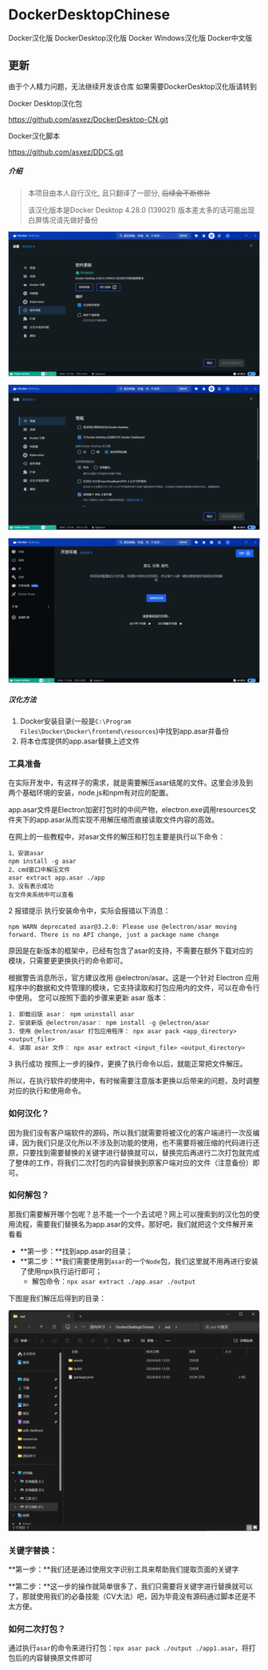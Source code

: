 # DockerDesktopChinese

Docker汉化版 DockerDesktop汉化版 Docker Windows汉化版 Docker中文版

## 更新
由于个人精力问题，无法继续开发该仓库
如果需要DockerDesktop汉化版请转到

Docker Desktop汉化包

https://github.com/asxez/DockerDesktop-CN.git

Docker汉化脚本

https://github.com/asxez/DDCS.git

##### 介绍



> 本项目由本人自行汉化, 且只翻译了一部分, ~~后续会不断修补~~
>
> 该汉化版本是Docker Desktop 4.28.0 (139021) 版本差太多的话可能出现白屏情况请先做好备份

![image-20240408165111592.png](https://github.com/hongmengshikong/DockerDesktopChinese/blob/main/Pictuer/image-20240408165111592.png?raw=true)

![image-20240408165150965.png](https://github.com/hongmengshikong/DockerDesktopChinese/blob/main/Pictuer/image-20240408165150965.png?raw=true)

![image-20240408165204476.png](https://github.com/hongmengshikong/DockerDesktopChinese/blob/main/Pictuer/image-20240408165204476.png?raw=true)



##### 汉化方法

1. Docker安装目录(一般是`C:\Program Files\Docker\Docker\frontend\resources`)中找到app.asar并备份
2. 将本仓库提供的app.asar替换上述文件

### 工具准备

在实际开发中，有这样子的需求，就是需要解压asar结尾的文件。这里会涉及到两个基础环境的安装，node.js和npm有对应的配置。

app.asar文件是Electron加密打包时的中间产物，electron.exe调用resources文件夹下的app.asar从而实现不用解压缩而直接读取文件内容的高效。

在网上的一些教程中，对asar文件的解压和打包主要是执行以下命令：

```
1、安装asar 
npm install -g asar
2、cmd窗口中解压文件
asar extract app.asar ./app
3、没有表示成功
在文件夹系统中可以查看
```

2 报错提示
执行安装命令中，实际会报错以下消息：

```
npm WARN deprecated asar@3.2.0: Please use @electron/asar moving forward. There is no API change, just a package name change
```


原因是在新版本的框架中，已经有包含了asar的支持，不需要在额外下载对应的模块，只需要更更换执行的命令即可。

根据警告消息所示，官方建议改用 @electron/asar。这是一个针对 Electron 应用程序中的数据和文件管理的模块，它支持读取和打包应用内的文件，可以在命令行中使用。 您可以按照下面的步骤来更新 asar 版本：

```
1. 卸载旧版 asar： npm uninstall asar
2. 安装新版 @electron/asar： npm install -g @electron/asar
3. 使用 @electron/asar 打包应用程序： npx asar pack <app_directory> <output_file>
4. 读取 asar 文件： npx asar extract <input_file> <output_directory>
```

3 执行成功
按照上一步的操作，更换了执行命令以后，就能正常把文件解压。

所以，在执行软件的使用中，有时候需要注意版本更换以后带来的问题，及时调整对应的执行和使用命令。

### 如何汉化？

因为我们没有客户端软件的源码，所以我们就需要将被汉化的客户端进行一次反编译，因为我们只是汉化所以不涉及到功能的使用，也不需要将被压缩的代码进行还原，只要找到需要替换的关键字进行替换就可以，替换完后再进行二次打包就完成了整体的工作，将我们二次打包的内容替换到原客户端对应的文件（注意备份）即可。

### 如何解包？

那我们需要解开哪个包呢？总不能一个一个去试吧？网上可以搜索到的汉化包的使用流程，需要我们替换名为app.asar的文件。那好吧，我们就把这个文件解开来看看

- **第一步：**找到app.asar的目录；
- **第二步：**我们需要使用到`asar`的一个`Node`包，我们这里就不用再进行安装了使用npx执行运行即可；
  - 解包命令：`npx asar extract ./app.asar ./output`

下图是我们解压后得到的目录：

![image-20240408165610007.png](https://github.com/hongmengshikong/DockerDesktopChinese/blob/main/Pictuer/image-20240408165610007.png?raw=true)

### 关键字替换：

**第一步：**我们还是通过使用文字识别工具来帮助我们提取页面的关键字

**第二步：**这一步的操作就简单很多了，我们只需要将关键字进行替换就可以了，那就使用我们的必备技能（CV大法）吧，因为毕竟没有源码通过脚本还是不太方便。

### 如何二次打包？

通过执行`asar`的命令来进行打包：`npx asar pack ./output ./app1.asar`，将打包后的内容替换原文件即可




